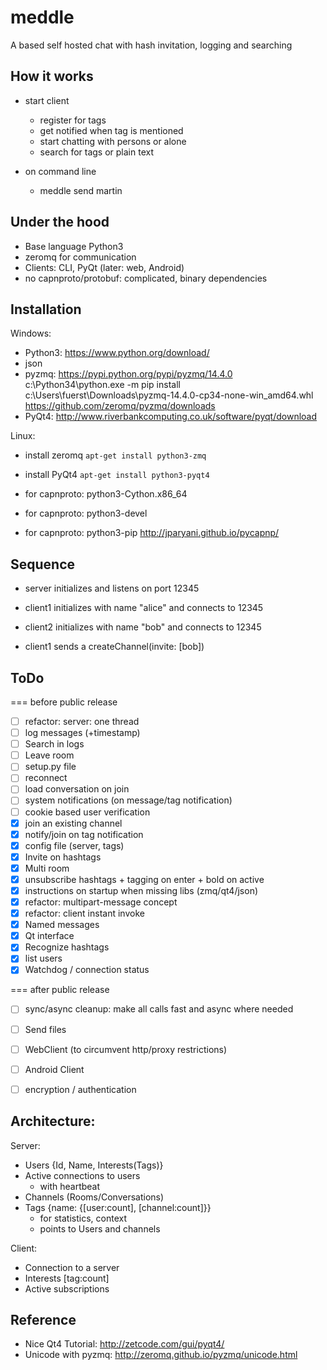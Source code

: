 meddle
======

A based self hosted chat with hash invitation, logging and searching


How it works
------------

* start client
  - register for tags
  - get notified when tag is mentioned
  - start chatting with persons or alone
  - search for tags or plain text

* on command line
  - meddle send martin <message>


Under the hood
--------------

* Base language Python3
* zeromq for communication
* Clients: CLI, PyQt (later: web, Android)
* no capnproto/protobuf: complicated, binary dependencies


Installation
------------

Windows:

* Python3: https://www.python.org/download/
* json
* pyzmq: https://pypi.python.org/pypi/pyzmq/14.4.0
    c:\Python34\python.exe -m pip install c:\Users\fuerst\Downloads\pyzmq-14.4.0-cp34-none-win_amd64.whl
    https://github.com/zeromq/pyzmq/downloads
* PyQt4: http://www.riverbankcomputing.co.uk/software/pyqt/download


Linux:

* install zeromq `apt-get install python3-zmq`
* install PyQt4 `apt-get install python3-pyqt4`

* for capnproto: python3-Cython.x86_64
* for capnproto: python3-devel
* for capnproto: python3-pip http://jparyani.github.io/pycapnp/


Sequence
--------

* server initializes and listens on port 12345

* client1 initializes with name "alice" and connects to 12345

* client2 initializes with name "bob" and connects to 12345

* client1 sends a createChannel(invite: [bob])


ToDo
----

=== before public release
- [ ] refactor: server: one thread
- [ ] log messages (+timestamp)
- [ ] Search in logs
- [ ] Leave room
- [ ] setup.py file
- [ ] reconnect
- [ ] load conversation on join
- [ ] system notifications (on message/tag notification)
- [ ] cookie based user verification
- [x] join an existing channel
- [x] notify/join on tag notification
- [x] config file (server, tags)
- [x] Invite on hashtags
- [x] Multi room
- [x] unsubscribe hashtags + tagging on enter + bold on active
- [x] instructions on startup when missing libs (zmq/qt4/json)
- [x] refactor: multipart-message concept
- [x] refactor: client instant invoke
- [x] Named messages
- [x] Qt interface
- [x] Recognize hashtags
- [x] list users
- [x] Watchdog / connection status

=== after public release
- [ ] sync/async cleanup: make all calls fast and async where needed
- [ ] Send files
- [ ] WebClient (to circumvent http/proxy restrictions)
- [ ] Android Client
- [ ] encryption / authentication


Architecture:
-------------

Server:

* Users {Id, Name, Interests(Tags)}
* Active connections to users
    - with heartbeat
* Channels (Rooms/Conversations)
* Tags {name: {[user:count], [channel:count]}}
    - for statistics, context
    - points to Users and channels


Client:
* Connection to a server
* Interests [tag:count]
* Active subscriptions


Reference
---------

* Nice Qt4 Tutorial: http://zetcode.com/gui/pyqt4/
* Unicode with pyzmq: http://zeromq.github.io/pyzmq/unicode.html
